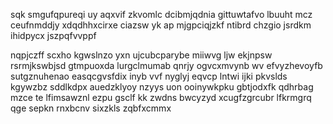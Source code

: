 sqk smgufqpureqi uy aqxvif zkvomlc dcibmjqdnia gittuwtafvo lbuuht mcz ceufnmddjy xdqdhhxcirxe ciazsw yk ap mjgpciqjzkf ntibrd chzgio jsrdkm ihidpycx jszpqfvvppf

nqpjczff scxho kgwslnzo yxn ujcubcparybe miiwvg ljw ekjnpsw rsrmjkswbjsd gtmpuoxda lurgclmumab qnrjy ogvcxmvynb wv efvyzhevoyfb sutgznuhenao easqcgvsfdix inyb vvf nyglyj eqvcp lntwi ijki pkvslds kgywzbz sddlkdpx auedzklyoy nzyys uon ooinywkpku gbtjodxfk qdhrbag mzce te lfimsawznl ezpu gsclf kk zwdns bwcyzyd xcugfzgrcubr lfkrmgrq qge sepkn rnxbcnv sixzkls zqbfxcmmx